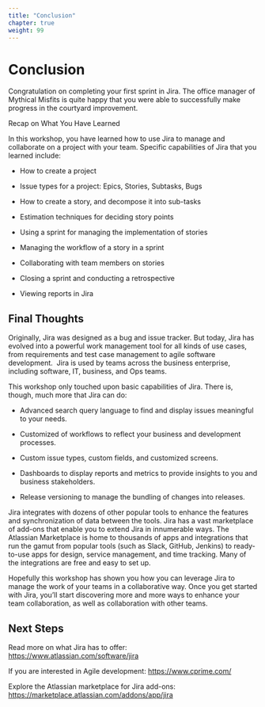 ```yaml
---
title: "Conclusion"
chapter: true
weight: 99
---
```


# Conclusion

Congratulation on completing your first sprint in Jira.  The office manager of Mythical Misfits is quite happy that you were able to successfully make progress in the courtyard improvement.

Recap on What You Have Learned

In this workshop, you have learned how to use Jira to manage and collaborate on a project with your team.  Specific capabilities of Jira that you learned include:

- How to create a project  

- Issue types for a project: Epics, Stories, Subtasks, Bugs  

- How to create a story, and decompose it into sub-tasks  

- Estimation techniques for deciding story points  

- Using a sprint for managing the implementation of stories  

- Managing the workflow of a story in a sprint  

- Collaborating with team members on stories  

- Closing a sprint and conducting a retrospective  

- Viewing reports in Jira

## Final Thoughts

Originally, Jira was designed as a bug and issue tracker. But today, Jira has evolved into a powerful work management tool for all kinds of use cases, from requirements and test case management to agile software development.   Jira is used by teams across the business enterprise, including software, IT, business, and Ops teams.

This workshop only touched upon basic capabilities of Jira.  There is, though, much more that Jira can do:  

- Advanced search query language to find and display issues meaningful to your needs.  

- Customized of workflows to reflect your business and development processes.  

- Custom issue types, custom fields, and customized screens.  

- Dashboards to display reports and metrics to provide insights to you and business stakeholders.  

- Release versioning to manage the bundling of changes into releases.  

Jira integrates with dozens of other popular tools to enhance the features and synchronization of data between the tools.  Jira has a vast marketplace of add-ons that enable you to extend Jira in innumerable ways.  The Atlassian Marketplace is home to thousands of apps and integrations that run the gamut from popular tools (such as Slack, GitHub, Jenkins) to ready-to-use apps for design, service management, and time tracking.  Many of the integrations are free and easy to set up.

Hopefully this workshop has shown you how you can leverage Jira to manage the work of your teams in a collaborative way.   Once you get started with Jira, you’ll start discovering more and more ways to enhance your team collaboration, as well as collaboration with other teams.

## Next Steps

Read more on what Jira has to offer: https://www.atlassian.com/software/jira

If you are interested in Agile development:  https://www.cprime.com/

Explore the Atlassian marketplace for Jira add-ons:  https://marketplace.atlassian.com/addons/app/jira